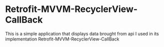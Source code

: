 # Retrofit-MVVM-RecyclerView-CallBack
This is a simple application that displays data brought from api
I used in its implementation Retrofit-MVVM-RecyclerView-CallBack

